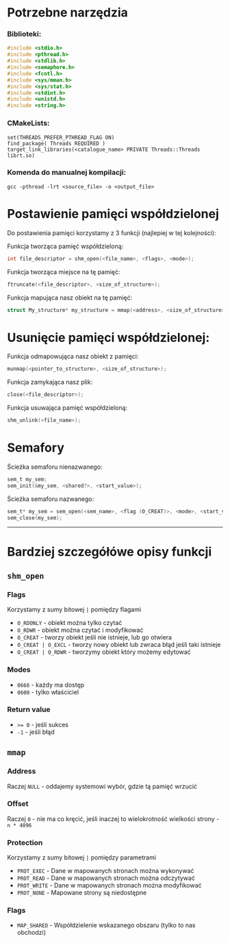 # Potrzebne narzędzia

### Biblioteki:
```c
#include <stdio.h>
#include <pthread.h>
#include <stdlib.h>
#include <semaphore.h>
#include <fcntl.h>
#include <sys/mman.h>
#include <sys/stat.h>
#include <stdint.h>
#include <unistd.h>
#include <string.h>
```

### CMakeLists:
```
set(THREADS_PREFER_PTHREAD_FLAG ON)
find_package( Threads REQUIRED )
target_link_libraries(<catalogue_name> PRIVATE Threads::Threads librt.so)
```

### Komenda do manualnej kompilacji:
```
gcc -pthread -lrt <source_file> -o <output_file>
```


# Postawienie pamięci współdzielonej

Do postawienia pamięci korzystamy z 3 funkcji (najlepiej w tej kolejności):

Funkcja tworząca pamięć współdzieloną:
```c
int file_descriptor = shm_open(<file_name>, <flags>, <mode>);
```

Funkcja tworząca miejsce na tę pamięć:
```c
ftruncate(<file_descriptor>, <size_of_structure>);
```

Funkcja mapująca nasz obiekt na tę pamięć:
```c
struct My_structure* my_structure = mmap(<address>, <size_of_structure>, <protection>, <flags>, <file_descriptor>, <offset>);
```

# Usunięcie pamięci współdzielonej:

Funkcja odmapowująca nasz obiekt z pamięci:
```c
munmap(<pointer_to_structure>, <size_of_structure>);
```

Funkcja zamykająca nasz plik:
```c
close(<file_descriptor>);
```

Funkcja usuwająca pamięć współdzieloną:
```c
shm_unlink(<file_name>);
```

# Semafory
Ścieżka semaforu nienazwanego:
```c
sem_t my_sem;
sem_init(&my_sem, <shared?>, <start_value>);
```

Ścieżka semaforu nazwanego:
```c
sem_t* my_sem = sem_open(<sem_name>, <flag (O_CREAT)>, <mode>, <start_value>);
sem_close(my_sem);
```

---
# Bardziej szczegółówe opisy funkcji
## `shm_open`
### Flags
Korzystamy z sumy bitowej `|` pomiędzy flagami
- `O_RDONLY` - obiekt można tylko czytać
- `O_RDWR` - obiekt można czytać i modyfikować
- `O_CREAT` - tworzy obiekt jeśli nie istnieje, lub go otwiera
- `O_CREAT | O_EXCL` - tworzy nowy obiekt lub zwraca błąd jeśli taki istnieje
- `O_CREAT | O_RDWR` - tworzymy obiekt który możemy edytować
### Modes
- `0666` - każdy ma dostęp
- `0600` - tylko właściciel
### Return value
- `>= 0` - jeśli sukces
- `-1` - jeśli błąd
## `mmap`
### Address
Raczej `NULL` - oddajemy systemowi wybór, gdzie tą pamięć wrzucić
### Offset
Raczej `0` - nie ma co kręcić, jeśli inaczej to wielokrotność wielkości strony - `n * 4096`
### Protection
Korzystamy z sumy bitowej `|` pomiędzy parametrami
- `PROT_EXEC` - Dane w mapowanych stronach można wykonywać
- `PROT_READ` - Dane w mapowanych stronach można odczytywać
- `PROT_WRITE` - Dane w mapowanych stronach można modyfikować
- `PROT_NONE` - Mapowane strony są niedostępne
### Flags
- `MAP_SHARED` - Współdzielenie wskazanego obszaru (tylko to nas obchodzi)
